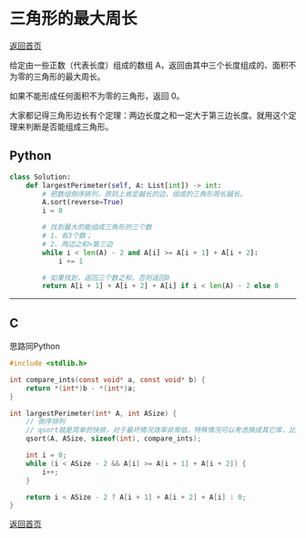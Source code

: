 # 三角形的最大周长
[返回首页](../README.md)

给定由一些正数（代表长度）组成的数组 A，返回由其中三个长度组成的、面积不为零的三角形的最大周长。

如果不能形成任何面积不为零的三角形，返回 0。

大家都记得三角形边长有个定理：两边长度之和一定大于第三边长度。就用这个定理来判断是否能组成三角形。
## Python
```python
class Solution:
    def largestPerimeter(self, A: List[int]) -> int:
        # 把数组倒序排列，原则上肯定越长的边，组成的三角形周长越长。
        A.sort(reverse=True)
        i = 0

        # 找到最大的能组成三角形的三个数
        # 1、有3个数；
        # 2、两边之和>第三边
        while i < len(A) - 2 and A[i] >= A[i + 1] + A[i + 2]:
            i += 1

        # 如果找到，返回三个数之和，否则返回0
        return A[i + 1] + A[i + 2] + A[i] if i < len(A) - 2 else 0

```
---

## C
思路同Python
```c
#include <stdlib.h>

int compare_ints(const void* a, const void* b) {
    return *(int*)b - *(int*)a;
}

int largestPerimeter(int* A, int ASize) {
    // 倒序排列
    // qsort就是简单的快排，对于最坏情况效率非常低，特殊情况可以考虑换成其它库，比如klib
    qsort(A, ASize, sizeof(int), compare_ints);

    int i = 0;
    while (i < ASize - 2 && A[i] >= A[i + 1] + A[i + 2]) {
        i++;
    }

    return i < ASize - 2 ? A[i + 1] + A[i + 2] + A[i] : 0;
}

```
[返回首页](../README.md)